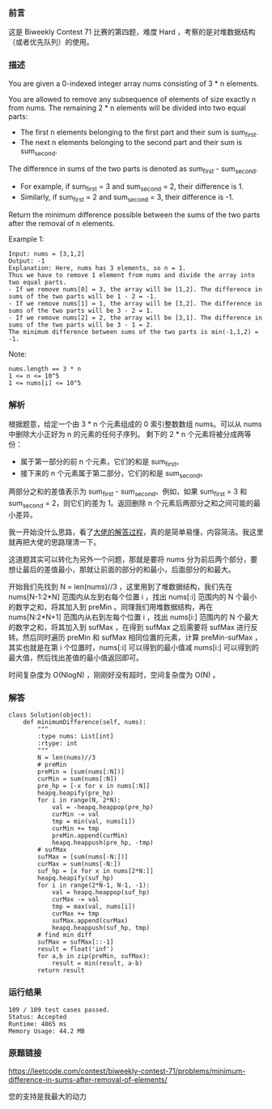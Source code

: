 

### 前言

这是 Biweekly Contest 71 比赛的第四题，难度 Hard  ，考察的是对堆数据结构（或者优先队列）的使用。

### 描述

You are given a 0-indexed integer array nums consisting of 3 * n elements.

You are allowed to remove any subsequence of elements of size exactly n from nums. The remaining 2 * n elements will be divided into two equal parts:

* The first n elements belonging to the first part and their sum is sum<sub>first</sub>.
* The next n elements belonging to the second part and their sum is sum<sub>second</sub>.

The difference in sums of the two parts is denoted as sum<sub>first</sub> - sum<sub>second</sub>.

* For example, if sum<sub>first</sub> = 3 and sum<sub>second</sub> = 2, their difference is 1.
* Similarly, if sum<sub>first</sub> = 2 and sum<sub>second</sub> = 3, their difference is -1.

Return the minimum difference possible between the sums of the two parts after the removal of n elements.



Example 1:


	Input: nums = [3,1,2]
	Output: -1
	Explanation: Here, nums has 3 elements, so n = 1. 
	Thus we have to remove 1 element from nums and divide the array into two equal parts.
	- If we remove nums[0] = 3, the array will be [1,2]. The difference in sums of the two parts will be 1 - 2 = -1.
	- If we remove nums[1] = 1, the array will be [3,2]. The difference in sums of the two parts will be 3 - 2 = 1.
	- If we remove nums[2] = 2, the array will be [3,1]. The difference in sums of the two parts will be 3 - 1 = 2.
	The minimum difference between sums of the two parts is min(-1,1,2) = -1. 
	



Note:


	nums.length == 3 * n
	1 <= n <= 10^5
	1 <= nums[i] <= 10^5

### 解析

根据题意，给定一个由 3 * n 个元素组成的 0 索引整数数组 nums。可以从 nums 中删除大小正好为 n 的元素的任何子序列。 剩下的 2 * n 个元素将被分成两等份：

* 属于第一部分的前 n 个元素，它们的和是 sum<sub>first</sub>。
* 接下来的 n 个元素属于第二部分，它们的和是 sum<sub>second</sub>。

两部分之和的差值表示为 sum<sub>first</sub> - sum<sub>second</sub>。例如，如果 sum<sub>first</sub> = 3 和 sum<sub>second</sub> = 2，则它们的差为 1。返回删除 n 个元素后两部分之和之间可能的最小差异。

我一开始没什么思路，看了[大佬的解答过程](https://leetcode.com/problems/minimum-difference-in-sums-after-removal-of-elements/discuss/1747029/Python-Explanation-with-pictures-Priority-Queue.)，真的是简单易懂，内容简洁。我这里就再把大佬的思路理清一下。

这道题其实可以转化为另外一个问题，那就是要将 nums 分为前后两个部分，要想让最后的差值最小，那就让前面的部分的和最小，后面部分的和最大。

开始我们先找到 N = len(nums)//3 ，这里用到了堆数据结构，我们先在 nums[N-1:2\*N] 范围内从左到右每个位置 i ，找出 nums[:i] 范围内的 N 个最小的数字之和，将其加入到 preMin 。同理我们用堆数据结构，再在 nums[N:2\*N+1] 范围内从右到左每个位置 i ，找出 nums[i:] 范围内的 N 个最大的数字之和，将其加入到  sufMax ，在得到 sufMax 之后需要将 sufMax 进行反转。然后同时遍历 preMin 和 sufMax 相同位置的元素，计算 preMin-sufMax ，其实也就是在第 i 个位置时，nums[:i] 可以得到的最小值减 nums[i:] 可以得到的最大值，然后找出差值的最小值返回即可。

时间复杂度为 O(NlogN) ，刚刚好没有超时，空间复杂度为 O(N) 。
### 解答
				
	class Solution(object):
	    def minimumDifference(self, nums):
	        """
	        :type nums: List[int]
	        :rtype: int
	        """
	        N = len(nums)//3
	        # preMin
	        preMin = [sum(nums[:N])]
	        curMin = sum(nums[:N])
	        pre_hp = [-x for x in nums[:N]]
	        heapq.heapify(pre_hp)
	        for i in range(N, 2*N):
	            val = -heapq.heappop(pre_hp)
	            curMin -= val
	            tmp = min(val, nums[i])
	            curMin += tmp
	            preMin.append(curMin)
	            heapq.heappush(pre_hp, -tmp)
	        # sufMax
	        sufMax = [sum(nums[-N:])]
	        curMax = sum(nums[-N:])
	        suf_hp = [x for x in nums[2*N:]]
	        heapq.heapify(suf_hp)
	        for i in range(2*N-1, N-1, -1):
	            val = heapq.heappop(suf_hp)
	            curMax -= val
	            tmp = max(val, nums[i])
	            curMax += tmp
	            sufMax.append(curMax)
	            heapq.heappush(suf_hp, tmp)
	        # find min diff    
	        sufMax = sufMax[::-1]
	        result = float('inf')
	        for a,b in zip(preMin, sufMax):
	            result = min(result, a-b)
	        return result
	        
	        
            	      
			
### 运行结果


	109 / 109 test cases passed.
	Status: Accepted
	Runtime: 4865 ms
	Memory Usage: 44.2 MB

### 原题链接



https://leetcode.com/contest/biweekly-contest-71/problems/minimum-difference-in-sums-after-removal-of-elements/


您的支持是我最大的动力
